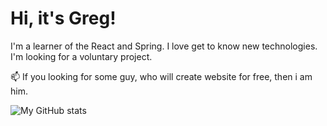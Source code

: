 # Hi, it's Greg! 
I'm a learner of the React and Spring. I love get to know new technologies. I'm looking for a voluntary project.

📫 If you looking for some guy, who will create website for free, then i am him.

 <img align="left" alt="My GitHub stats" src="https://github-readme-stats.vercel.app/api?username=hosu794&count_private=true" />


